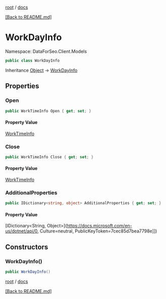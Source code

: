 [root](./../ "root") / [docs](./ "docs")

[[Back to README.md]](./../README.md "[Back to README.md]")

# WorkDayInfo

Namespace: DataForSeo.Client.Models

```csharp
public class WorkDayInfo
```

Inheritance [Object](https://docs.microsoft.com/en-us/dotnet/api/Object) → [WorkDayInfo](./WorkDayInfo.md)

## Properties

### **Open**

```csharp
public WorkTimeInfo Open { get; set; }
```

#### Property Value

[WorkTimeInfo](./WorkTimeInfo.md)<br>

### **Close**

```csharp
public WorkTimeInfo Close { get; set; }
```

#### Property Value

[WorkTimeInfo](./WorkTimeInfo.md)<br>

### **AdditionalProperties**

```csharp
public IDictionary<string, object> AdditionalProperties { get; set; }
```

#### Property Value

[IDictionary&lt;String, Object&gt;](https://docs.microsoft.com/en-us/dotnet/api/0, Culture=neutral, PublicKeyToken=7cec85d7bea7798e]])<br>

## Constructors

### **WorkDayInfo()**

```csharp
public WorkDayInfo()
```

[root](./../ "root") / [docs](./ "docs")

[[Back to README.md]](./../README.md "[Back to README.md]")